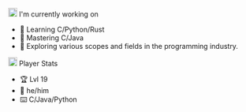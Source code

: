 <img src="https://64.media.tumblr.com/36222c7ead166b9b2103f74132aeb462/tumblr_p4ycw5dZkw1qzm8dwo1_500.gif" width="18" /> I'm currently working on
- 🎯 Learning C/Python/Rust
- 🏅 Mastering C/Java
- 💪 Exploring various scopes and fields in the programming industry.

<img src="https://64.media.tumblr.com/36222c7ead166b9b2103f74132aeb462/tumblr_p4ycw5dZkw1qzm8dwo1_500.gif" width="18" /> Player Stats
- 🏆 Lvl 19
- 🌿 he/him
- ⌨️ C/Java/Python
